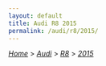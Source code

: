 ```yaml
---
layout: default
title: Audi R8 2015
permalink: /audi/r8/2015/
---
```

[*Home*](/) > [*Audi*](/audi/) > [*R8*](/audi/r8/) > [*2015*](/audi/r8/2015/)
